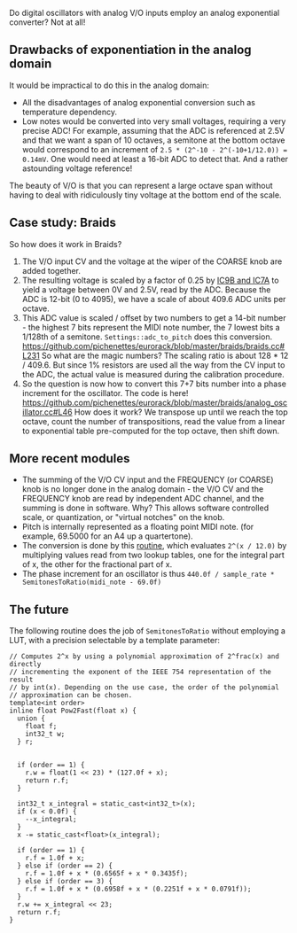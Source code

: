 Do digital oscillators with analog V/O inputs employ an analog exponential converter? Not at all!

## Drawbacks of exponentiation in the analog domain

It would be impractical to do this in the analog domain:
- All the disadvantages of analog exponential conversion such as temperature dependency.
- Low notes would be converted into very small voltages, requiring a very precise ADC! For example, assuming that the ADC is referenced at 2.5V and that we want a span of 10 octaves, a semitone at the bottom octave would correspond to an increment of `2.5 * (2^-10 - 2^(-10+1/12.0)) = 0.14mV`. One would need at least a 16-bit ADC to detect that. And a rather astounding voltage reference!

The beauty of V/O is that you can represent a large octave span without having to deal with ridiculously tiny voltage at the bottom end of the scale.

## Case study: Braids

So how does it work in Braids?

1. The V/O input CV and the voltage at the wiper of the COARSE knob are added together.
2. The resulting voltage is scaled by a factor of 0.25 by [IC9B and IC7A](../modules/braids/downloads/braids_v50.pdf) to yield a voltage between 0V and 2.5V, read by the ADC. Because the ADC is 12-bit (0 to 4095), we have a scale of about 409.6 ADC units per octave.
3. This ADC value is scaled / offset by two numbers to get a 14-bit number - the highest 7 bits represent the MIDI note number, the 7 lowest bits a 1/128th of a semitone. `Settings::adc_to_pitch` does this conversion. https://github.com/pichenettes/eurorack/blob/master/braids/braids.cc#L231 So what are the magic numbers? The scaling ratio is about 128 * 12 / 409.6. But since 1% resistors are used all the way from the CV input to the ADC, the actual value is measured during the calibration procedure.
4. So the question is now how to convert this 7+7 bits number into a phase increment for the oscillator. The code is here! https://github.com/pichenettes/eurorack/blob/master/braids/analog_oscillator.cc#L46 How does it work? We transpose up until we reach the top octave, count the number of transpositions, read the value from a linear to exponential table pre-computed for the top octave, then shift down.

## More recent modules

* The summing of the V/O CV input and the FREQUENCY (or COARSE) knob is no longer done in the analog domain - the V/O CV and the FREQUENCY knob are read by independent ADC channel, and the summing is done in software. Why? This allows software controlled scale, or quantization, or "virtual notches" on the knob.
* Pitch is internally represented as a floating point MIDI note. (for example, 69.5000 for an A4 up a quartertone).
* The conversion is done by this [routine](https://github.com/pichenettes/stmlib/blob/master/dsp/units.h#L40), which evaluates `2^(x / 12.0)` by multiplying values read from two lookup tables, one for the integral part of x, the other for the fractional part of x.
* The phase increment for an oscillator is thus `440.0f / sample_rate * SemitonesToRatio(midi_note - 69.0f)`

## The future

The following routine does the job of `SemitonesToRatio` without employing a LUT, with a precision selectable by a template parameter:

	// Computes 2^x by using a polynomial approximation of 2^frac(x) and directly
	// incrementing the exponent of the IEEE 754 representation of the result
	// by int(x). Depending on the use case, the order of the polynomial
	// approximation can be chosen.
	template<int order>
	inline float Pow2Fast(float x) {
	  union {
	    float f;
	    int32_t w;
	  } r;

  
	  if (order == 1) {
	    r.w = float(1 << 23) * (127.0f + x);
	    return r.f;
	  }
  
	  int32_t x_integral = static_cast<int32_t>(x);
	  if (x < 0.0f) {
	    --x_integral;
	  }
	  x -= static_cast<float>(x_integral);

	  if (order == 1) {
	    r.f = 1.0f + x;
	  } else if (order == 2) {
	    r.f = 1.0f + x * (0.6565f + x * 0.3435f);
	  } else if (order == 3) {
	    r.f = 1.0f + x * (0.6958f + x * (0.2251f + x * 0.0791f));
	  }
	  r.w += x_integral << 23;
	  return r.f;
	}
